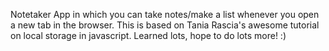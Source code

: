 Notetaker App in which you can take notes/make a list whenever you open a new tab in the browser. This is based on Tania Rascia's awesome tutorial on local storage in javascript. Learned lots, hope to do lots more! :)
